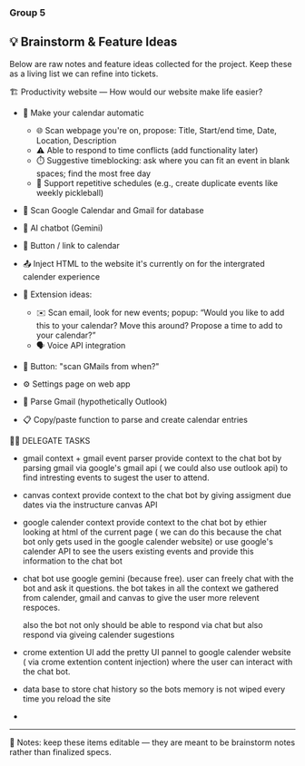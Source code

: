 ### Group 5

## 💡 Brainstorm & Feature Ideas

Below are raw notes and feature ideas collected for the project. Keep these as a living list we can refine into tickets.


🏗️ Productivity website — How would our website make life easier?

- 📆 Make your calendar automatic
  - 🌐 Scan webpage you're on, propose: Title, Start/end time, Date, Location, Description
  - ⚠️ Able to respond to time conflicts (add functionality later)
  - ⏱️ Suggestive timeblocking: ask where you can fit an event in blank spaces; find the most free day
  - 🔁 Support repetitive schedules (e.g., create duplicate events like weekly pickleball)

- 🔎 Scan Google Calendar and Gmail for database
- 🤖 AI chatbot (Gemini)
- 🔗 Button / link to calendar

- 📤 Inject HTML to the website it's currently on for the intergrated calender experience

- 🧩 Extension ideas:
  - ✉️ Scan email, look for new events; popup: “Would you like to add this to your calendar? Move this around? Propose a time to add to your calendar?”
  - 🗣️ Voice API integration

- 📅 Button: "scan GMails from when?"

- ⚙️ Settings page on web app

- 📨 Parse Gmail (hypothetically Outlook)
- 📋 Copy/paste function to parse and create calendar entries

🧑‍💼 DELEGATE TASKS

- gmail context + gmail event parser
    provide context to the chat bot by parsing gmail via google's gmail api ( we could also use outlook api) to find intresting events to sugest the user to attend. 
- canvas context
    provide context to the chat bot by giving assigment due dates via the instructure canvas API
- google calender context 
    provide context to the chat bot by ethier looking at html of the current page ( we can do this because the chat bot only gets used in the google calender website) or use google's calender API to see the users existing events and provide this information to the chat bot
- chat bot 
    use google gemini (because free). user can freely chat with the bot and ask it questions. the bot takes in all the context we gathered from calender, gmail and canvas to give the user more relevent respoces. 

    also the bot not only should be able to respond via chat but also respond via giveing calender sugestions 
- crome extention UI
    add the pretty UI pannel to google calender website ( via crome extention content injection) where the user can interact with the chat bot.
- data base 
    to store chat history so the bots memory is not wiped every time you reload the site
- 


---

📝 Notes: keep these items editable — they are meant to be brainstorm notes rather than finalized specs.
